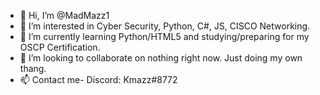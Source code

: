 - 👋 Hi, I’m @MadMazz1
- 👀 I’m interested in Cyber Security, Python, C#, JS, CISCO Networking. 
- 🌱 I’m currently learning Python/HTML5 and studying/preparing for my OSCP Certification.
- 💞️ I’m looking to collaborate on nothing right now. Just doing my own thang. 
- 📫 Contact me-
        Discord: Kmazz#8772

<!---
MadMazz1/MadMazz1 is a ✨ special ✨ repository because its `README.md` (this file) appears on your GitHub profile.
You can click the Preview link to take a look at your changes.
--->
